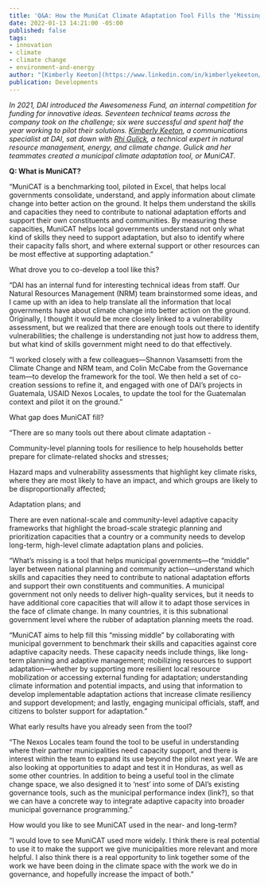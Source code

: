 ```yaml
---
title: 'Q&A: How the MuniCat Climate Adaptation Tool Fills the ‘Missing Middle’'
date: 2022-01-13 14:21:00 -05:00
published: false
tags:
- innovation
- climate
- climate change
- environment-and-energy
author: "[Kimberly Keeton](https://www.linkedin.com/in/kimberlyekeeton/)"
publication: Developments
---
```


*In 2021, DAI introduced the Awesomeness Fund, an internal competition for funding for innovative ideas. Seventeen technical teams across the company took on the challenge; six were successful and spent half the year working to pilot their solutions. [Kimberly Keeton](https://www.linkedin.com/in/kimberlyekeeton/), a communications specialist at DAI, sat down with [Rhi Gulick](https://www.dai.com/who-we-are/our-team/rhiannon-gulick), a technical expert in natural resource management, energy, and climate change. Gulick and her teammates created a municipal climate adaptation tool, or MuniCAT.* 


 


**Q: What is MuniCAT?** 

“MuniCAT is a benchmarking tool, piloted in Excel, that helps local governments consolidate, understand, and apply information about climate change into better action on the ground. It helps them understand the skills and capacities they need to contribute to national adaptation efforts and support their own constituents and communities. By measuring these capacities, MuniCAT helps local governments understand not only what kind of skills they need to support adaptation, but also to identify where their capacity falls short, and where external support or other resources can be most effective at supporting adaptation.” 

 

What drove you to co-develop a tool like this?  

 

“DAI has an internal fund for interesting technical ideas from staff. Our Natural Resources Management (NRM) team brainstormed some ideas, and I came up with an idea to help translate all the information that local governments have about climate change into better action on the ground. Originally, I thought it would be more closely linked to a vulnerability assessment, but we realized that there are enough tools out there to identify vulnerabilities; the challenge is understanding not just how to address them, but what kind of skills government might need to do that effectively. 

 

“I worked closely with a few colleagues—Shannon Vasamsetti from the Climate Change and NRM team, and Colin McCabe from the Governance team—to develop the framework for the tool. We then held a set of co-creation sessions to refine it, and engaged with one of DAI’s projects in Guatemala, USAID Nexos Locales, to update the tool for the Guatemalan context and pilot it on the ground.”  

 

What gap does MuniCAT fill?  

 

“There are so many tools out there about climate adaptation - 

Community-level planning tools for resilience to help households better prepare for climate-related shocks and stresses;  

Hazard maps and vulnerability assessments that highlight key climate risks, where they are most likely to have an impact, and which groups are likely to be disproportionally affected;  

Adaptation plans; and 

There are even national-scale and community-level adaptive capacity frameworks that highlight the broad-scale strategic planning and prioritization capacities that a country or a community needs to develop long-term, high-level climate adaptation plans and policies.  

 

“What’s missing is a tool that helps municipal governments—the “middle” layer between national planning and community action—understand which skills and capacities they need to contribute to national adaptation efforts and support their own constituents and communities. A municipal government not only needs to deliver high-quality services, but it needs to have additional core capacities that will allow it to adapt those services in the face of climate change. In many countries, it is this subnational government level where the rubber of adaptation planning meets the road.  

 

“MuniCAT aims to help fill this “missing middle” by collaborating with municipal government to benchmark their skills and capacities against core adaptive capacity needs. These capacity needs include things, like long-term planning and adaptive management; mobilizing resources to support adaptation—whether by supporting more resilient local resource mobilization or accessing external funding for adaptation; understanding climate information and potential impacts, and using that information to develop implementable adaptation actions that increase climate resiliency and support development; and lastly, engaging municipal officials, staff, and citizens to bolster support for adaptation.” 

 

What early results have you already seen from the tool?  

 

“The Nexos Locales team found the tool to be useful in understanding where their partner municipalities need capacity support, and there is interest within the team to expand its use beyond the pilot next year. We are also looking at opportunities to adapt and test it in Honduras, as well as some other countries. In addition to being a useful tool in the climate change space, we also designed it to ‘nest’ into some of DAI’s existing governance tools, such as the municipal performance index (link?), so that we can have a concrete way to integrate adaptive capacity into broader municipal governance programming.” 

  

How would you like to see MuniCAT used in the near- and long-term?  

 

“I would love to see MuniCAT used more widely. I think there is real potential to use it to make the support we give municipalities more relevant and more helpful. I also think there is a real opportunity to link together some of the work we have been doing in the climate space with the work we do in governance, and hopefully increase the impact of both.” 